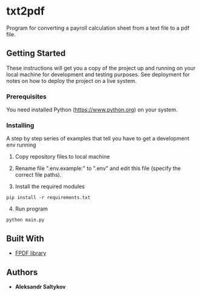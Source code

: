 # txt2pdf

Program for converting a payroll calculation sheet from a text file to a pdf file.

## Getting Started

These instructions will get you a copy of the project up and running on your local machine for development and testing purposes. See deployment for notes on how to deploy the project on a live system.

### Prerequisites

You need installed Python (https://www.python.org) on your system.

### Installing

A step by step series of examples that tell you have to get a development env running

1. Copy repository files to local machine

2. Rename file ".env.example:" to ".env" and edit this file (specify the correct file paths).

3. Install the required modules
```
pip install -r requirements.txt
```
4. Run program
```
python main.py
```

## Built With

* [FPDF library](http://www.fpdf.org)

## Authors

* **Aleksandr Saltykov**
